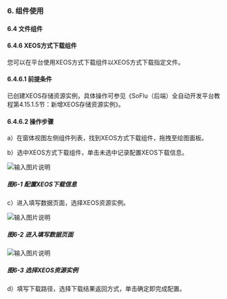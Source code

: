 ### 6. 组件使用

#### 6.4 文件组件

#### 6.4.6 XEOS方式下载组件

您可以在平台使用XEOS方式下载组件以XEOS方式下载指定文件。

#### 6.4.6.1 前提条件

已创建XEOS存储资源实例，具体操作可参见《SoFlu（后端）全自动开发平台教程第4.15.1.5节：新增XEOS存储资源实例》。

#### 6.4.6.2 操作步骤

a）在窗体视图左侧组件列表，找到XEOS方式下载组件，拖拽至绘图面板。

b）选中XEOS方式下载组件，单击未选中记录配置XEOS下载信息。

![输入图片说明](../../../../images/SoFlu%EF%BC%88%E5%90%8E%E7%AB%AF%EF%BC%89%E5%BC%80%E5%8F%91%E5%B9%B3%E5%8F%B0/1.%20%E6%9C%80%E6%96%B0%E7%89%88%E6%9C%AC%20-%20%E6%9B%B4%E6%96%B0%E6%97%A5%E6%9C%9F%20-%202022.10.08/6.%20%E7%BB%84%E4%BB%B6%E4%BD%BF%E7%94%A8/4.%20%E6%96%87%E4%BB%B6%E7%BB%84%E4%BB%B6/6-1.png)

##### 图6-1 配置XEOS下载信息

c）进入填写数据页面，选择XEOS资源实例。

![输入图片说明](../../../../images/SoFlu%EF%BC%88%E5%90%8E%E7%AB%AF%EF%BC%89%E5%BC%80%E5%8F%91%E5%B9%B3%E5%8F%B0/1.%20%E6%9C%80%E6%96%B0%E7%89%88%E6%9C%AC%20-%20%E6%9B%B4%E6%96%B0%E6%97%A5%E6%9C%9F%20-%202022.10.08/6.%20%E7%BB%84%E4%BB%B6%E4%BD%BF%E7%94%A8/4.%20%E6%96%87%E4%BB%B6%E7%BB%84%E4%BB%B6/6-2.png)

##### 图6-2 进入填写数据页面

![输入图片说明](../../../../images/SoFlu%EF%BC%88%E5%90%8E%E7%AB%AF%EF%BC%89%E5%BC%80%E5%8F%91%E5%B9%B3%E5%8F%B0/1.%20%E6%9C%80%E6%96%B0%E7%89%88%E6%9C%AC%20-%20%E6%9B%B4%E6%96%B0%E6%97%A5%E6%9C%9F%20-%202022.10.08/6.%20%E7%BB%84%E4%BB%B6%E4%BD%BF%E7%94%A8/4.%20%E6%96%87%E4%BB%B6%E7%BB%84%E4%BB%B6/6-3.png)

##### 图6-3 选择XEOS资源实例

d）填写下载路径，选择下载结果返回方式，单击确定即完成配置。
